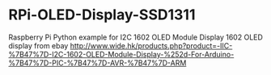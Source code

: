 RPi-OLED-Display-SSD1311
========================

Raspberry Pi Python example for I2C 1602 OLED Module Display 
1602 OLED display from ebay
http://www.wide.hk/products.php?product=-IIC-%7B47%7D-I2C-1602-OLED-Module-Display-%252d-For-Arduino-%7B47%7D-PIC-%7B47%7D-AVR-%7B47%7D-ARM

